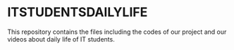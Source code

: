 # ITSTUDENTSDAILYLIFE
This repository contains the files including the codes of our project and our videos about daily life of IT students.